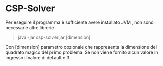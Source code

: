 CSP-Solver
==========


Per eseguire il programma è sufficiente avere installato JVM , non sono necessarie altre librerie.

> java -jar csp-solver.jar [dimension]

Con [dimension] parametro opzionale che rappresenta la dimensione del quadrato magico del primo problema. Se non viene fornito alcun valore in ingresso il valore di default è 3.
